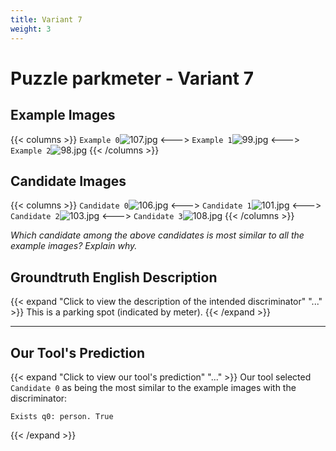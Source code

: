 ```yaml
---
title: Variant 7
weight: 3
---
```


# Puzzle parkmeter - Variant 7

## Example Images
{{< columns >}}
`Example 0`![107.jpg](/natscene_data/images/107.jpg)
<--->
`Example 1`![99.jpg](/natscene_data/images/99.jpg)
<--->
`Example 2`![98.jpg](/natscene_data/images/98.jpg)
{{< /columns >}}

## Candidate Images
{{< columns >}}
`Candidate 0`![106.jpg](/natscene_data/images/106.jpg)
<--->
`Candidate 1`![101.jpg](/natscene_data/images/101.jpg)
<--->
`Candidate 2`![103.jpg](/natscene_data/images/103.jpg)
<--->
`Candidate 3`![108.jpg](/natscene_data/images/108.jpg)
{{< /columns >}}

*Which candidate among the above candidates is most similar to all the example images? Explain why.*

## Groundtruth English Description

{{< expand "Click to view the description of the intended discriminator" "..." >}}
This is a parking spot (indicated by meter).
{{< /expand >}}

---



## Our Tool's Prediction

{{< expand "Click to view our tool's prediction" "..." >}}
Our tool selected `Candidate 0` as being the most similar to the example images with the discriminator:
```plaintext
Exists q0: person. True
```
{{< /expand >}}

